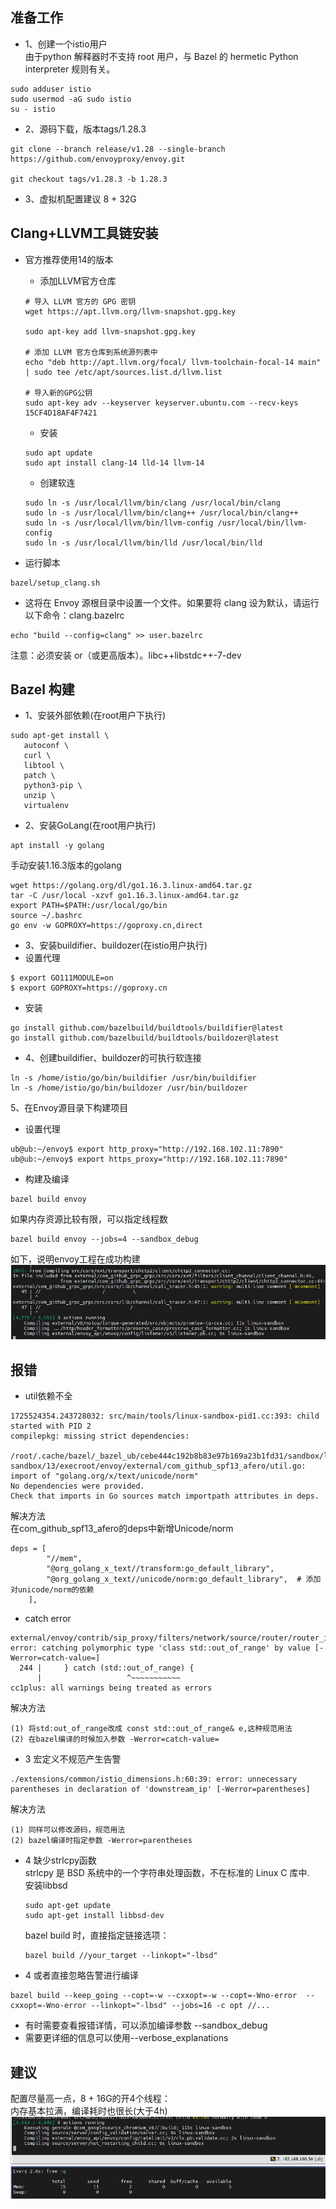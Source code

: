 ## 准备工作
- 1、创建一个istio用户  
由于python 解释器时不支持 root 用户，与 Bazel 的 hermetic Python interpreter 规则有关。
```
sudo adduser istio
sudo usermod -aG sudo istio
su - istio
```

- 2、源码下载，版本tags/1.28.3
```
git clone --branch release/v1.28 --single-branch https://github.com/envoyproxy/envoy.git

git checkout tags/v1.28.3 -b 1.28.3
```

- 3、虚拟机配置建议  8 + 32G

## Clang+LLVM工具链安装
- 官方推荐使用14的版本  
    - 添加LLVM官方仓库
    ```
    # 导入 LLVM 官方的 GPG 密钥
    wget https://apt.llvm.org/llvm-snapshot.gpg.key

    sudo apt-key add llvm-snapshot.gpg.key  

    # 添加 LLVM 官方仓库到系统源列表中  
    echo "deb http://apt.llvm.org/focal/ llvm-toolchain-focal-14 main" | sudo tee /etc/apt/sources.list.d/llvm.list  

    # 导入新的GPG公钥
    sudo apt-key adv --keyserver keyserver.ubuntu.com --recv-keys 15CF4D18AF4F7421
    ```
    - 安装
    ```
    sudo apt update
    sudo apt install clang-14 lld-14 llvm-14
    ```
    - 创建软连
    ```
    sudo ln -s /usr/local/llvm/bin/clang /usr/local/bin/clang
    sudo ln -s /usr/local/llvm/bin/clang++ /usr/local/bin/clang++
    sudo ln -s /usr/local/llvm/bin/llvm-config /usr/local/bin/llvm-config
    sudo ln -s /usr/local/llvm/bin/lld /usr/local/bin/lld

    ```


- 运行脚本
```
bazel/setup_clang.sh 
```
- 这将在 Envoy 源根目录中设置一个文件。如果要将 clang 设为默认，请运行以下命令：clang.bazelrc
```
echo "build --config=clang" >> user.bazelrc
```
注意：必须安装 or（或更高版本）。libc++libstdc++-7-dev

## Bazel 构建
- 1、安装外部依赖(在root用户下执行)
```
sudo apt-get install \
   autoconf \
   curl \
   libtool \
   patch \
   python3-pip \
   unzip \
   virtualenv
```
- 2、安装GoLang(在root用户执行)
```
apt install -y golang
```
手动安装1.16.3版本的golang
```
wget https://golang.org/dl/go1.16.3.linux-amd64.tar.gz
tar -C /usr/local -xzvf go1.16.3.linux-amd64.tar.gz
export PATH=$PATH:/usr/local/go/bin
source ~/.bashrc
go env -w GOPROXY=https://goproxy.cn,direct
```


- 3、安装buildifier、buildozer(在istio用户执行)
- 设置代理
```
$ export GO111MODULE=on
$ export GOPROXY=https://goproxy.cn
```
- 安装  
```
go install github.com/bazelbuild/buildtools/buildifier@latest
go install github.com/bazelbuild/buildtools/buildozer@latest
```
- 4、创建buildifier、buildozer的可执行软连接

```
ln -s /home/istio/go/bin/buildifier /usr/bin/buildifier
ln -s /home/istio/go/bin/buildozer /usr/bin/buildozer
```
5、在Envoy源目录下构建项目  

- 设置代理  
```
ub@ub:~/envoy$ export http_proxy="http://192.168.102.11:7890"
ub@ub:~/envoy$ export https_proxy="http://192.168.102.11:7890"
```
- 构建及编译
```
bazel build envoy
```
如果内存资源比较有限，可以指定线程数
```
bazel build envoy --jobs=4 --sandbox_debug
```

如下，说明envoy工程在成功构建
![alt text](im/im3.png)


## 报错
- util依赖不全
```
1725524354.243728032: src/main/tools/linux-sandbox-pid1.cc:393: child started with PID 2
compilepkg: missing strict dependencies:
        /root/.cache/bazel/_bazel_ub/cebe444c192b8b83e97b169a23b1fd31/sandbox/linux-sandbox/13/execroot/envoy/external/com_github_spf13_afero/util.go: import of "golang.org/x/text/unicode/norm"
No dependencies were provided.
Check that imports in Go sources match importpath attributes in deps.
```
解决方法  
在com_github_spf13_afero的deps中新增Unicode/norm
```
deps = [
        "//mem",
        "@org_golang_x_text//transform:go_default_library",
        "@org_golang_x_text//unicode/norm:go_default_library",  # 添加对unicode/norm的依赖
    ],
```

- catch error
```
external/envoy/contrib/sip_proxy/filters/network/source/router/router_impl.h:244:19: error: catching polymorphic type 'class std::out_of_range' by value [-Werror=catch-value=]
  244 |     } catch (std::out_of_range) {
      |                   ^~~~~~~~~~~~
cc1plus: all warnings being treated as errors

```

解决方法  
```
(1) 将std:out_of_range改成 const std::out_of_range& e,这种规范用法
(2) 在bazel编译的时候加入参数 -Werror=catch-value=
```

- 3 宏定义不规范产生告警
```
./extensions/common/istio_dimensions.h:60:39: error: unnecessary parentheses in declaration of 'downstream_ip' [-Werror=parentheses]
```
解决方法
```
(1) 同样可以修改源码，规范用法
(2) bazel编译时指定参数 -Werror=parentheses
```

- 4 缺少strlcpy函数  
    strlcpy 是 BSD 系统中的一个字符串处理函数，不在标准的 Linux C 库中.  
    安装libbsd
    ```
    sudo apt-get update
    sudo apt-get install libbsd-dev
    ```
    bazel build 时，直接指定链接选项：
    ```
    bazel build //your_target --linkopt="-lbsd"
    ```

- 4 或者直接忽略告警进行编译
```
bazel build --keep_going --copt=-w --cxxopt=-w --copt=-Wno-error  --cxxopt=-Wno-error --linkopt="-lbsd" --jobs=16 -c opt //...
```

- 有时需要查看报错详情，可以添加编译参数 --sandbox_debug  
- 需要更详细的信息可以使用--verbose_explanations

## 建议
配置尽量高一点，8 + 16G的开4个线程：  
内存基本拉满，编译耗时也很长(大于4h)
![alt text](im/im5.png)
